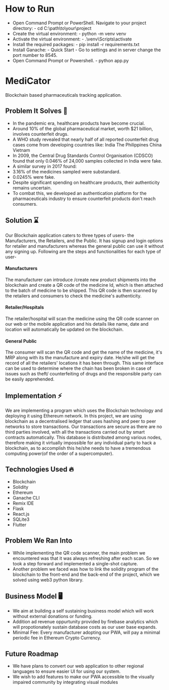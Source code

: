 # How to Run 
- Open Command Prompt or PowerShell.
   Navigate to your project directory:
      - cd C:\path\to\your\project
- Create the virtual environment:
      - python -m venv venv
- Activate the virtual environment:
      - .\venv\Scripts\activate
- Install the required packages:
      - pip install -r requirements.txt
- Install Ganache:
      - Quick Start
      - Go to settings and in server change the port number to 8545.
- Open Command Prompt or Powershell.
      - python app.py

# MediCator
Blockchain based pharmaceuticals tracking application.

## Problem It Solves 🎯

- In the pandemic era, healthcare products have become crucial.
- Around 10% of the global pharmaceutical market, worth $21 billion, involves counterfeit drugs.
- A WHO study revealed that nearly half of all reported counterfeit drug cases come from developing countries like:
    India
    The Philippines
    China
    Vietnam
- In 2009, the Central Drug Standards Control Organisation (CDSCO) found that only 0.046% of 24,000 samples collected in India were fake.
- A similar survey in 2017 found:
- 3.16% of the medicines sampled were substandard.
- 0.0245% were fake.
- Despite significant spending on healthcare products, their authenticity remains uncertain.
- To combat this, we developed an authentication platform for the pharmaceuticals industry to ensure counterfeit products don't reach consumers.

## Solution ⌛

Our Blockchain application caters to three types of users- the Manufacturers, the Retailers, and the Public. It has signup and login options for retailer and manufacturers whereas the general public can use it without any signing up. Following are the steps and functionalities for each type of user-

#### Manufacturers

The manufacturer can introduce /create new product shipments into the blockchain and create a QR code of the medicine Id, which is then attached to the batch of medicine to be shipped. This QR code is then scanned by the retailers and consumers to check the medicine's authenticity.

#### Retailer/Hospitals

The retailer/hospital will scan the medicine using the QR code scanner on our web or the mobile application and his details like name, date and location will automatically be updated on the blockchain.

#### General Public

The consumer will scan the QR code and get the name of the medicine, it's MRP along with its the manufacture and expiry date. He/she will get the record of all the retailers' locations it has been through. This same interface can be used to determine where the chain has been broken in case of issues such as theft/ counterfeiting of drugs and the responsible party can be easily apprehended. 

## Implementation ⚡

We are implementing a program which uses the Blockchain technology and deploying it using Ethereum network. In this project, we are using blockchain as a decentralised ledger that uses hashing and peer to peer networks to store transactions. Our transactions are secure as there are no third parties involved, with all the transactions carried out by smart contracts automatically. This database is distributed among various nodes, therefore making it virtually impossible for any individual party to hack a blockchain, as to accomplish this he/she needs to have a tremendous computing power(of the order of a supercomputer).

## Technologies Used 🔥

- Blockchain
- Solidity
- Ethereum
- Ganache CLI
- Remix IDE
- Flask
- React.js
- SQLite3
- Flutter

## Problem We Ran Into 

- While implementing the QR code scanner, the main problem we encountered was that it was always refreshing after each scan. So we took a step forward and implemented a single-shot capture.
- Another problem we faced was how to link the solidity program of the blockchain to the front-end and the back-end of the project, which we solved using web3 python library.

## Business Model 🖥️

- We aim at building a self sustaining business model which will work without external donations or funding.
- Addition ad revenue oppurtunity provided by firebase analytics which will propotionately sustain database costs as our user base expands.
- Minimal Fee: Every manufacturer adopting our PWA, will pay a minimal periodic fee in Ethereum Crypto Currency.

## Future Roadmap 

- We have plans to convert our web application to other regional languages to ensure easier UI for using our system.
- We wish to add features to make our PWA accessible to the visually impaired community by integrating visual modules
